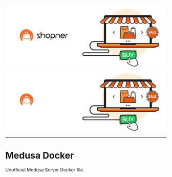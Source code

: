 <!-- trunk-ignore(markdownlint/MD041) -->
<div align="center">
  <img src="https://raw.githubusercontent.com/shopnerinc/.github/main/assets/img/gh-profile.png#gh-light-mode-only">
  <img src="https://raw.githubusercontent.com/shopnerinc/.github/main/assets/img/gh-profile-dark.png#gh-dark-mode-only">
</div>

---

# Medusa Docker

Unofficial Medusa Server Docker file.
